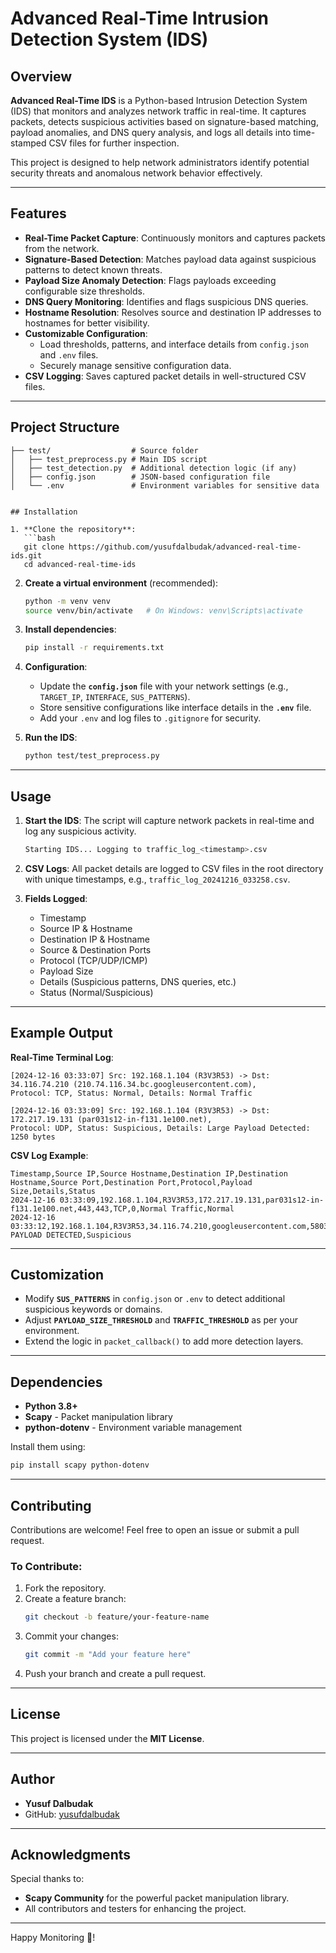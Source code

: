 # Advanced Real-Time Intrusion Detection System (IDS)

## Overview
**Advanced Real-Time IDS** is a Python-based Intrusion Detection System (IDS) that monitors and analyzes network traffic in real-time. It captures packets, detects suspicious activities based on signature-based matching, payload anomalies, and DNS query analysis, and logs all details into time-stamped CSV files for further inspection.

This project is designed to help network administrators identify potential security threats and anomalous network behavior effectively.

---

## Features
- **Real-Time Packet Capture**: Continuously monitors and captures packets from the network.
- **Signature-Based Detection**: Matches payload data against suspicious patterns to detect known threats.
- **Payload Size Anomaly Detection**: Flags payloads exceeding configurable size thresholds.
- **DNS Query Monitoring**: Identifies and flags suspicious DNS queries.
- **Hostname Resolution**: Resolves source and destination IP addresses to hostnames for better visibility.
- **Customizable Configuration**: 
  - Load thresholds, patterns, and interface details from `config.json` and `.env` files.
  - Securely manage sensitive configuration data.
- **CSV Logging**: Saves captured packet details in well-structured CSV files.

---

## Project Structure
```
├── test/                  # Source folder
│   ├── test_preprocess.py # Main IDS script
│   ├── test_detection.py  # Additional detection logic (if any)
│   ├── config.json        # JSON-based configuration file
│   └── .env               # Environment variables for sensitive data


## Installation

1. **Clone the repository**:
   ```bash
   git clone https://github.com/yusufdalbudak/advanced-real-time-ids.git
   cd advanced-real-time-ids
   ```

2. **Create a virtual environment** (recommended):
   ```bash
   python -m venv venv
   source venv/bin/activate   # On Windows: venv\Scripts\activate
   ```

3. **Install dependencies**:
   ```bash
   pip install -r requirements.txt
   ```

4. **Configuration**:
   - Update the **`config.json`** file with your network settings (e.g., `TARGET_IP`, `INTERFACE`, `SUS_PATTERNS`).
   - Store sensitive configurations like interface details in the **`.env`** file.
   - Add your `.env` and log files to `.gitignore` for security.

5. **Run the IDS**:
   ```bash
   python test/test_preprocess.py
   ```

---


## Usage
1. **Start the IDS**:
   The script will capture network packets in real-time and log any suspicious activity.
   ```bash
   Starting IDS... Logging to traffic_log_<timestamp>.csv
   ```
2. **CSV Logs**:
   All packet details are logged to CSV files in the root directory with unique timestamps, e.g., `traffic_log_20241216_033258.csv`.

3. **Fields Logged**:
   - Timestamp
   - Source IP & Hostname
   - Destination IP & Hostname
   - Source & Destination Ports
   - Protocol (TCP/UDP/ICMP)
   - Payload Size
   - Details (Suspicious patterns, DNS queries, etc.)
   - Status (Normal/Suspicious)

---


## Example Output
**Real-Time Terminal Log**:
```
[2024-12-16 03:33:07] Src: 192.168.1.104 (R3V3R53) -> Dst: 34.116.74.210 (210.74.116.34.bc.googleusercontent.com),
Protocol: TCP, Status: Normal, Details: Normal Traffic

[2024-12-16 03:33:09] Src: 192.168.1.104 (R3V3R53) -> Dst: 172.217.19.131 (par031s12-in-f131.1e100.net),
Protocol: UDP, Status: Suspicious, Details: Large Payload Detected: 1250 bytes
```

**CSV Log Example**:
```csv
Timestamp,Source IP,Source Hostname,Destination IP,Destination Hostname,Source Port,Destination Port,Protocol,Payload Size,Details,Status
2024-12-16 03:33:09,192.168.1.104,R3V3R53,172.217.19.131,par031s12-in-f131.1e100.net,443,443,TCP,0,Normal Traffic,Normal
2024-12-16 03:33:12,192.168.1.104,R3V3R53,34.116.74.210,googleusercontent.com,58034,443,UDP,1250,LARGE PAYLOAD DETECTED,Suspicious
```

---


## Customization
- Modify **`SUS_PATTERNS`** in `config.json` or `.env` to detect additional suspicious keywords or domains.
- Adjust **`PAYLOAD_SIZE_THRESHOLD`** and **`TRAFFIC_THRESHOLD`** as per your environment.
- Extend the logic in `packet_callback()` to add more detection layers.

---

## Dependencies
- **Python 3.8+**
- **Scapy** - Packet manipulation library
- **python-dotenv** - Environment variable management

Install them using:
```bash
pip install scapy python-dotenv
```

---


## Contributing
Contributions are welcome! Feel free to open an issue or submit a pull request.

### To Contribute:
1. Fork the repository.
2. Create a feature branch:
   ```bash
   git checkout -b feature/your-feature-name
   ```
3. Commit your changes:
   ```bash
   git commit -m "Add your feature here"
   ```
4. Push your branch and create a pull request.

---

## License
This project is licensed under the **MIT License**.

---

## Author
- **Yusuf Dalbudak**
- GitHub: [yusufdalbudak](https://github.com/yusufdalbudak)

---

## Acknowledgments
Special thanks to:
- **Scapy Community** for the powerful packet manipulation library.
- All contributors and testers for enhancing the project.

---

Happy Monitoring 🚀!
